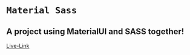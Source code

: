 # `Material Sass`

## A project using MaterialUI and SASS together!

[Live-Link](https://fiber123.netlify.app)